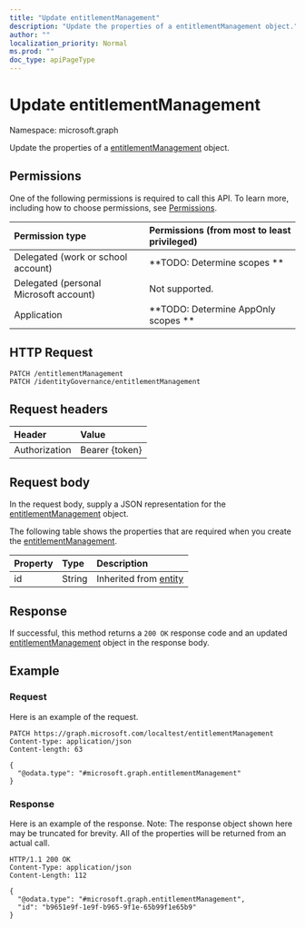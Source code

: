 ```yaml
---
title: "Update entitlementManagement"
description: "Update the properties of a entitlementManagement object."
author: ""
localization_priority: Normal
ms.prod: ""
doc_type: apiPageType
---
```


# Update entitlementManagement

Namespace: microsoft.graph

Update the properties of a [entitlementManagement](../resources/entitlementmanagement.md) object.

## Permissions
One of the following permissions is required to call this API. To learn more, including how to choose permissions, see [Permissions](/concepts/permissions-reference.md).

|Permission type|Permissions (from most to least privileged)|
|:---|:---|
|Delegated (work or school account)|**TODO: Determine scopes **|
|Delegated (personal Microsoft account)|Not supported.|
|Application|**TODO: Determine AppOnly scopes **|

## HTTP Request
<!-- {
  "blockType": "ignored"
}
-->
``` http
PATCH /entitlementManagement
PATCH /identityGovernance/entitlementManagement
```

## Request headers
|Header|Value|
|:---|:---|
|Authorization|Bearer {token}|

## Request body
In the request body, supply a JSON representation for the [entitlementManagement](../resources/entitlementmanagement.md) object.

The following table shows the properties that are required when you create the [entitlementManagement](../resources/entitlementmanagement.md).

|Property|Type|Description|
|:---|:---|:---|
|id|String| Inherited from [entity](../resources/entity.md)|



## Response
If successful, this method returns a `200 OK` response code and an updated [entitlementManagement](../resources/entitlementmanagement.md) object in the response body.

## Example

### Request
Here is an example of the request.
<!-- {
  "blockType": "request",
  "name": "update_entitlementmanagement"
}
-->
``` http
PATCH https://graph.microsoft.com/localtest/entitlementManagement
Content-type: application/json
Content-length: 63

{
  "@odata.type": "#microsoft.graph.entitlementManagement"
}
```

### Response
Here is an example of the response. Note: The response object shown here may be truncated for brevity. All of the properties will be returned from an actual call.
<!-- {
  "blockType": "response",
  "truncated": true
}
-->
``` http
HTTP/1.1 200 OK
Content-Type: application/json
Content-Length: 112

{
  "@odata.type": "#microsoft.graph.entitlementManagement",
  "id": "b9651e9f-1e9f-b965-9f1e-65b99f1e65b9"
}
```

